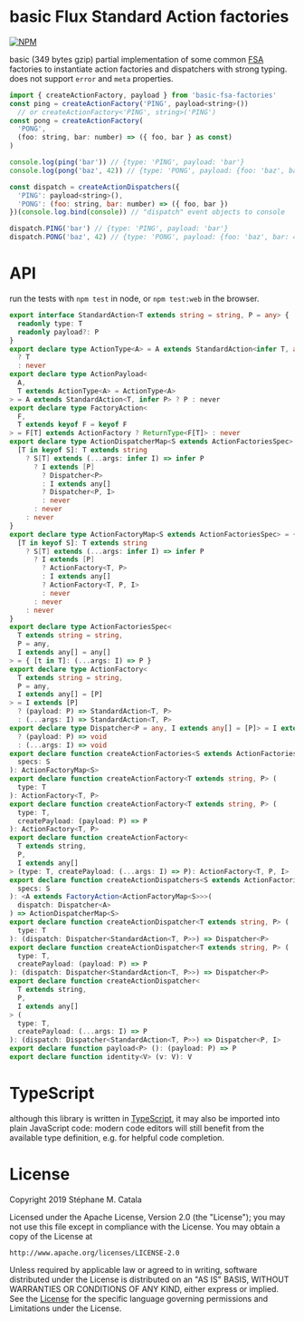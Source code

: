 # basic Flux Standard Action factories

[![NPM](https://nodei.co/npm/basic-fsa-factories.png?compact=true)](https://nodei.co/npm/basic-fsa-factories/)

basic (349 bytes gzip) partial implementation of some common [FSA](https://www.npmjs.com/package/flux-standard-action) factories
to instantiate action factories and dispatchers with strong typing.
does not support `error` and `meta` properties.

```js
import { createActionFactory, payload } from 'basic-fsa-factories'
const ping = createActionFactory('PING', payload<string>())
  // or createActionFactory<'PING', string>('PING')
const pong = createActionFactory(
  'PONG',
  (foo: string, bar: number) => ({ foo, bar } as const)
)

console.log(ping('bar')) // {type: 'PING', payload: 'bar'}
console.log(pong('baz', 42)) // {type: 'PONG', payload: {foo: 'baz', bar: 42}}

const dispatch = createActionDispatchers({
  'PING': payload<string>(),
  'PONG': (foo: string, bar: number) => ({ foo, bar })
})(console.log.bind(console)) // "dispatch" event objects to console

dispatch.PING('bar') // {type: 'PING', payload: 'bar'}
dispatch.PONG('baz', 42) // {type: 'PONG', payload: {foo: 'baz', bar: 42}}
```

# API

run the tests with `npm test` in node, or `npm test:web` in the browser.

```ts
export interface StandardAction<T extends string = string, P = any> {
  readonly type: T
  readonly payload?: P
}
export declare type ActionType<A> = A extends StandardAction<infer T, any>
  ? T
  : never
export declare type ActionPayload<
  A,
  T extends ActionType<A> = ActionType<A>
> = A extends StandardAction<T, infer P> ? P : never
export declare type FactoryAction<
  F,
  T extends keyof F = keyof F
> = F[T] extends ActionFactory ? ReturnType<F[T]> : never
export declare type ActionDispatcherMap<S extends ActionFactoriesSpec> = {
  [T in keyof S]: T extends string
    ? S[T] extends (...args: infer I) => infer P
      ? I extends [P]
        ? Dispatcher<P>
        : I extends any[]
        ? Dispatcher<P, I>
        : never
      : never
    : never
}
export declare type ActionFactoryMap<S extends ActionFactoriesSpec> = {
  [T in keyof S]: T extends string
    ? S[T] extends (...args: infer I) => infer P
      ? I extends [P]
        ? ActionFactory<T, P>
        : I extends any[]
        ? ActionFactory<T, P, I>
        : never
      : never
    : never
}
export declare type ActionFactoriesSpec<
  T extends string = string,
  P = any,
  I extends any[] = any[]
> = { [t in T]: (...args: I) => P }
export declare type ActionFactory<
  T extends string = string,
  P = any,
  I extends any[] = [P]
> = I extends [P]
  ? (payload: P) => StandardAction<T, P>
  : (...args: I) => StandardAction<T, P>
export declare type Dispatcher<P = any, I extends any[] = [P]> = I extends [P]
  ? (payload: P) => void
  : (...args: I) => void
export declare function createActionFactories<S extends ActionFactoriesSpec> (
  specs: S
): ActionFactoryMap<S>
export declare function createActionFactory<T extends string, P> (
  type: T
): ActionFactory<T, P>
export declare function createActionFactory<T extends string, P> (
  type: T,
  createPayload: (payload: P) => P
): ActionFactory<T, P>
export declare function createActionFactory<
  T extends string,
  P,
  I extends any[]
> (type: T, createPayload: (...args: I) => P): ActionFactory<T, P, I>
export declare function createActionDispatchers<S extends ActionFactoriesSpec> (
  specs: S
): <A extends FactoryAction<ActionFactoryMap<S>>>(
  dispatch: Dispatcher<A>
) => ActionDispatcherMap<S>
export declare function createActionDispatcher<T extends string, P> (
  type: T
): (dispatch: Dispatcher<StandardAction<T, P>>) => Dispatcher<P>
export declare function createActionDispatcher<T extends string, P> (
  type: T,
  createPayload: (payload: P) => P
): (dispatch: Dispatcher<StandardAction<T, P>>) => Dispatcher<P>
export declare function createActionDispatcher<
  T extends string,
  P,
  I extends any[]
> (
  type: T,
  createPayload: (...args: I) => P
): (dispatch: Dispatcher<StandardAction<T, P>>) => Dispatcher<P, I>
export declare function payload<P> (): (payload: P) => P
export declare function identity<V> (v: V): V
```

# TypeScript

although this library is written in [TypeScript](https://www.typescriptlang.org),
it may also be imported into plain JavaScript code:
modern code editors will still benefit from the available type definition,
e.g. for helpful code completion.

# License

Copyright 2019 Stéphane M. Catala

Licensed under the Apache License, Version 2.0 (the "License");
you may not use this file except in compliance with the License.
You may obtain a copy of the License at

    http://www.apache.org/licenses/LICENSE-2.0

Unless required by applicable law or agreed to in writing, software
distributed under the License is distributed on an "AS IS" BASIS,
WITHOUT WARRANTIES OR CONDITIONS OF ANY KIND, either express or implied.
See the [License](./LICENSE) for the specific language governing permissions and
Limitations under the License.
